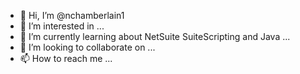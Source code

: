 - 👋 Hi, I’m @nchamberlain1
- 👀 I’m interested in ...
- 🌱 I’m currently learning about NetSuite SuiteScripting and Java ...
- 💞️ I’m looking to collaborate on ...
- 📫 How to reach me ...

<!---
nchamberlain1/nchamberlain1 is a ✨ special ✨ repository because its `README.md` (this file) appears on your GitHub profile.
You can click the Preview link to take a look at your changes.
--->
